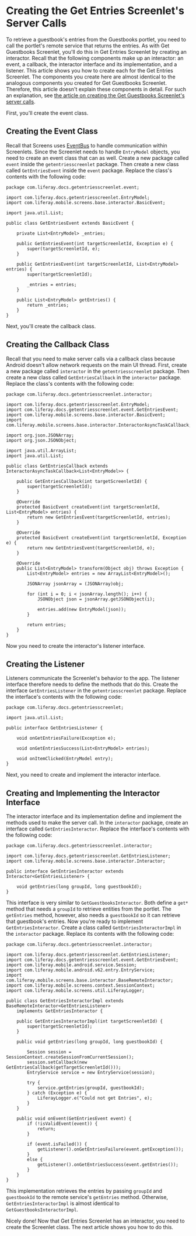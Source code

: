 # Creating the Get Entries Screenlet's Server Calls [](id=creating-the-get-entries-screenlets-server-calls)

To retrieve a guestbook's entries from the Guestbooks portlet, you need to call 
the portlet's remote service that returns the entries. As with Get Guestbooks 
Screenlet, you'll do this in Get Entries Screenlet by creating an interactor. 
Recall that the following components make up an interactor: an event, a 
callback, the interactor interface and its implementation, and a listener. This 
article shows you how to create each for the Get Entries Screenlet. The 
components you create here are almost identical to the analogous components you 
created for Get Guestbooks Screenlet. Therefore, this article doesn't explain 
these components in detail. For such an explanation, see 
[the article on creating the Get Guestbooks Screenlet's server calls](/develop/learning-paths/mobile/-/knowledge_base/6-2/creating-the-get-guestbook-screenlets-server-calls).

First, you'll create the event class. 

## Creating the Event Class [](id=creating-the-event-class)

Recall that Screens uses 
[EventBus](https://github.com/greenrobot/EventBus) 
to handle communication within Screenlets. Since the Screenlet needs to handle 
`EntryModel` objects, you need to create an event class that can as well. Create 
a new package called `event` inside the `getentriesscreenlet` package. Then 
create a new class called `GetEntriesEvent` inside the `event` package. Replace 
the class's contents with the following code: 

    package com.liferay.docs.getentriesscreenlet.event;

    import com.liferay.docs.getentriesscreenlet.EntryModel;
    import com.liferay.mobile.screens.base.interactor.BasicEvent;

    import java.util.List;

    public class GetEntriesEvent extends BasicEvent {

        private List<EntryModel> _entries;

        public GetEntriesEvent(int targetScreenletId, Exception e) {
            super(targetScreenletId, e);
        }

        public GetEntriesEvent(int targetScreenletId, List<EntryModel> entries) {
            super(targetScreenletId);

            _entries = entries;
        }

        public List<EntryModel> getEntries() {
            return _entries;
        }
    }

Next, you'll create the callback class. 

## Creating the Callback Class [](id=creating-the-callback-class)

Recall that you need to make server calls via a callback class because Android 
doesn't allow network requests on the main UI thread. First, create a new 
package called `interactor` in the `getentriesscreenlet` package. Then create a 
new class called `GetEntriesCallback` in the `interactor` package. Replace the 
class's contents with the following code: 

    package com.liferay.docs.getentriesscreenlet.interactor;

    import com.liferay.docs.getentriesscreenlet.EntryModel;
    import com.liferay.docs.getentriesscreenlet.event.GetEntriesEvent;
    import com.liferay.mobile.screens.base.interactor.BasicEvent;
    import com.liferay.mobile.screens.base.interactor.InteractorAsyncTaskCallback;

    import org.json.JSONArray;
    import org.json.JSONObject;

    import java.util.ArrayList;
    import java.util.List;

    public class GetEntriesCallback extends InteractorAsyncTaskCallback<List<EntryModel>> {

        public GetEntriesCallback(int targetScreenletId) {
            super(targetScreenletId);
        }

        @Override
        protected BasicEvent createEvent(int targetScreenletId, List<EntryModel> entries) {
            return new GetEntriesEvent(targetScreenletId, entries);
        }

        @Override
        protected BasicEvent createEvent(int targetScreenletId, Exception e) {
            return new GetEntriesEvent(targetScreenletId, e);
        }

        @Override
        public List<EntryModel> transform(Object obj) throws Exception {
            List<EntryModel> entries = new ArrayList<EntryModel>();

            JSONArray jsonArray = (JSONArray)obj;

            for (int i = 0; i < jsonArray.length(); i++) {
                JSONObject json = jsonArray.getJSONObject(i);

                entries.add(new EntryModel(json));
            }

            return entries;
        }
    }

Now you need to create the interactor's listener interface.

## Creating the Listener [](id=creating-the-listener)

Listeners communicate the Screenlet's behavior to the app. The listener 
interface therefore needs to define the methods that do this. Create the 
interface `GetEntriesListener` in the `getentriesscreenlet` package. Replace the 
interface's contents with the following code: 

    package com.liferay.docs.getentriesscreenlet;

    import java.util.List;

    public interface GetEntriesListener {

        void onGetEntriesFailure(Exception e);

        void onGetEntriesSuccess(List<EntryModel> entries);

        void onItemClicked(EntryModel entry);
    }

Next, you need to create and implement the interactor interface.

## Creating and Implementing the Interactor Interface [](id=creating-and-implementing-the-interactor-interface)

The interactor interface and its implementation define and implement the methods 
used to make the server call. In the `interactor` package, create an interface 
called `GetEntriesInteractor`. Replace the interface's contents with the 
following code:

    package com.liferay.docs.getentriesscreenlet.interactor;

    import com.liferay.docs.getentriesscreenlet.GetEntriesListener;
    import com.liferay.mobile.screens.base.interactor.Interactor;

    public interface GetEntriesInteractor extends Interactor<GetEntriesListener> {

        void getEntries(long groupId, long guestbookId);
    }

This interface is very similar to `GetGuestbooksInteractor`. Both define a 
`get*` method that needs a `groupId` to retrieve entities from the portlet. The 
`getEntries` method, however, also needs a `guestbookId` so it can retrieve that 
guestbook's entries. Now you're ready to implement `GetEntriesInteractor`. 
Create a class called `GetEntriesInteractorImpl` in the `interactor` package. 
Replace its contents with the following code:

    package com.liferay.docs.getentriesscreenlet.interactor;

    import com.liferay.docs.getentriesscreenlet.GetEntriesListener;
    import com.liferay.docs.getentriesscreenlet.event.GetEntriesEvent;
    import com.liferay.mobile.android.service.Session;
    import com.liferay.mobile.android.v62.entry.EntryService;
    import com.liferay.mobile.screens.base.interactor.BaseRemoteInteractor;
    import com.liferay.mobile.screens.context.SessionContext;
    import com.liferay.mobile.screens.util.LiferayLogger;

    public class GetEntriesInteractorImpl extends BaseRemoteInteractor<GetEntriesListener> 
        implements GetEntriesInteractor {

        public GetEntriesInteractorImpl(int targetScreenletId) {
            super(targetScreenletId);
        }

        public void getEntries(long groupId, long guestbookId) {

            Session session = SessionContext.createSessionFromCurrentSession();
            session.setCallback(new GetEntriesCallback(getTargetScreenletId()));
            EntryService service = new EntryService(session);

            try {
                service.getEntries(groupId, guestbookId);
            } catch (Exception e) {
                LiferayLogger.e("Could not get Entries", e);
            }
        }

        public void onEvent(GetEntriesEvent event) {
            if (!isValidEvent(event)) {
                return;
            }

            if (event.isFailed()) {
                getListener().onGetEntriesFailure(event.getException());
            }
            else {
                getListener().onGetEntriesSuccess(event.getEntries());
            }
        }
    }

This implementation retrieves the entries by passing `groupId` and `guestbookId` 
to the remote service's `getEntries` method. Otherwise, 
`GetEntriesInteractorImpl` is almost identical to `GetGuestbooksInteractorImpl`. 

Nicely done! Now that Get Entries Screenlet has an interactor, you need to 
create the Screenlet class. The next article shows you how to do this. 

